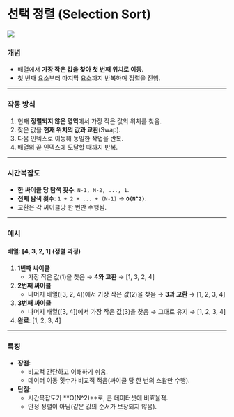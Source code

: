 # **선택 정렬 (Selection Sort)**

![](https://blog.kakaocdn.net/dn/bMvxOa/btrjbyFxtkI/tt26BK7L1WQdvl1yV9jOnK/img.gif)

### **개념**
- 배열에서 **가장 작은 값을 찾아 첫 번째 위치로 이동**.
- 첫 번째 요소부터 마지막 요소까지 반복하며 정렬을 진행.

---

### **작동 방식**
1. 현재 **정렬되지 않은 영역**에서 가장 작은 값의 위치를 찾음.
2. 찾은 값을 **현재 위치의 값과 교환**(Swap).
3. 다음 인덱스로 이동해 동일한 작업을 반복.
4. 배열의 끝 인덱스에 도달할 때까지 반복.

---

### **시간복잡도**
- **한 싸이클 당 탐색 횟수**: `N-1, N-2, ..., 1`.
- **전체 탐색 횟수**: `1 + 2 + ... + (N-1)` → **`O(N^2)`**.
- 교환은 각 싸이클당 한 번만 수행됨.

---

### **예시**

#### 배열: [4, 3, 2, 1] (정렬 과정)
1. **1번째 싸이클**
    - 가장 작은 값(1)을 찾음 → **4와 교환** → [1, 3, 2, 4]
2. **2번째 싸이클**
    - 나머지 배열([3, 2, 4])에서 가장 작은 값(2)을 찾음 → **3과 교환** → [1, 2, 3, 4]
3. **3번째 싸이클**
    - 나머지 배열([3, 4])에서 가장 작은 값(3)을 찾음 → 그대로 유지 → [1, 2, 3, 4]
4. **완료**: [1, 2, 3, 4]

---

### **특징**
- **장점**:
    - 비교적 간단하고 이해하기 쉬움.
    - 데이터 이동 횟수가 비교적 적음(싸이클 당 한 번의 스왑만 수행).
- **단점**:
    - 시간복잡도가 **O(N^2)**로, 큰 데이터셋에 비효율적.
    - 안정 정렬이 아님(같은 값의 순서가 보장되지 않음).
